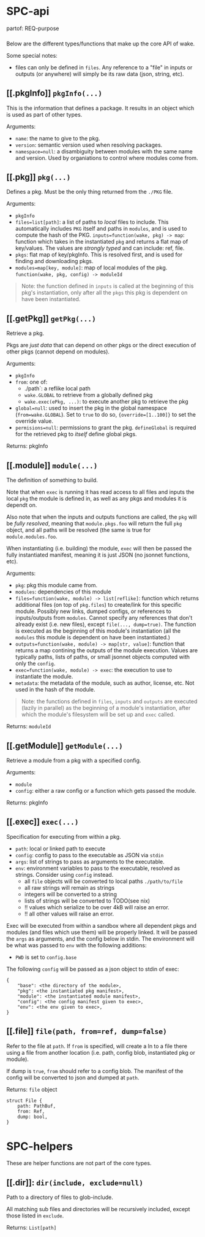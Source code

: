 # SPC-api
partof: REQ-purpose
###

Below are the different types/functions that make up the core API of wake.

Some special notes:

- files can only be defined in `files`. Any reference to a "file" in inputs or outputs
  (or anywhere) will simply be its raw data (json, string, etc).

## [[.pkgInfo]] `pkgInfo(...)`
This is the information that defines a package. It results in an object which
is used as part of other types.

Arguments:
- `name`: the name to give to the pkg.
- `version`: semantic version used when resolving packages.
- `namespace=null`: a disambiguity between modules with the same name and
  version.  Used by organiations to control where modules come from.


## [[.pkg]] `pkg(...)`
Defines a pkg. Must be the only thing returned from the `./PKG` file.

Arguments:
- `pkgInfo`
- `files=list[path]`: a list of paths to _local_ files to include. This automatically
  includes `PKG` itself and paths in `modules`, and is used to compute the hash of
  the PKG.
  `inputs=function(wake, pkg) -> map`: function which takes in the instantiated `pkg`
  and returns a flat map of key/values. The values are _strongly typed_ and can
  include: ref, file.
- `pkgs`: flat map of key/pkgInfo. This is resolved first, and is used for
  finding and downloading pkgs.
- `modules=map[key, module]`: map of local modules of the pkg.
  `function(wake, pkg, config) -> moduleId`

> Note: the function defined in `inputs` is called at the beginning of this
> pkg's instantiation, only after all the `pkgs` this pkg is dependent on have
> been instantiated.


## [[.getPkg]] `getPkg(...)`
Retrieve a pkg.

Pkgs are _just data_ that can depend on other pkgs or the direct execution
of other pkgs (cannot depend on modules).

Arguments:
- `pkgInfo`
- `from`: one of:
  - ./path`: a reflike local path
  - `wake.GLOBAL` to retrieve from a globally defined pkg
  - `wake.exec(ePkg, ...)`: to execute another pkg to retrieve the pkg
- `global=null`: used to insert the pkg in the global namespace
  (`from=wake.GLOBAL`). Set to `true` to do so, `{override=[1..100]}` to
  set the override value.
- `permisions=null`: permissions to grant the pkg. `defineGlobal` is required
  for the retrieved pkg to _itself_ define global pkgs.

Returns: pkgInfo


## [[.module]] `module(...)`

The definition of something to build.

Note that when `exec` is running it has read access to all files and inputs
the local `pkg` the module is defined in, as well as any pkgs and modules it
is dependt on.

Also note that when the inputs and outputs functions are called, the `pkg` will
be _fully resolved_, meaning that `module.pkgs.foo` will return the full `pkg`
object, and all paths will be resolved (the same is true for
`module.modules.foo`.

When instantiating (i.e. building) the module, `exec` will then be passed the
fully instantiated manifest, meaning it is just JSON (no jsonnet functions, etc).

Arguments:
- `pkg`: pkg this module came from.
- `modules`: dependencies of this module
- `files=function(wake, module) -> list[reflike]`: function which returns additional
  files (on top of `pkg.files`) to create/link for this specific module.
  Possibly new links, dumped configs, or references to inputs/outputs
  from `modules`. Cannot specify any references that don't already exist (i.e.
  new files), except `file(..., dump=true)`. The function is executed as the beginning
  of this module's instantiation (all the `modules` this module is dependent on
  have been instantiated.)
- `outputs=function(wake, module) -> map[str, value]`: function that returns a
  map contining the outputs of the module execution. Values are typically
  paths, lists of paths, or small jsonnet objects computed with only the
  `config`.
- `exec=function(wake, module) -> exec`: the execution to use to instantiate the module.
- `metadata`: the metadata of the module, such as author, license, etc. Not used
  in the hash of the module.


> Note: the functions defined in `files`, `inputs` and `outputs` are executed
> (lazily in parallel) as the beginning of a module's instantiation, after which
> the module's filesystem will be set up and `exec` called.

Returns: `moduleId`


## [[.getModule]] `getModule(...)`
Retrieve a module from a pkg with a specified config.

Arguments:
- `module`
- `config`: either a raw config or a function which gets passed the module.

Returns: pkgInfo


## [[.exec]] `exec(...)`
Specification for executing from within a pkg.

- `path`: local or linked path to execute
- `config`: config to pass to the executable as JSON via `stdin`
- `args`: list of strings to pass as arguments to the executable.
- `env`: environment variables to pass to the executable, resolved as strings.
  Consider using `config` instead.
  - all `file` objects will be converted to local paths `./path/to/file`
  - all raw strings will remain as strings
  - integers will be converted to a string
  - lists of strings will be converted to TODO(see nix)
  - !! values which serialize to be over 4kB will raise an error.
  - !! all other values will raise an error.

Exec will be executed from within a sandbox where all dependent pkgs
and modules (and files which use them) will be properly linked. It
will be passed the `args` as arguments, and the config below in stdin.
The environment will be what was passed to `env` with the following additions:
- `PWD` is set to `config.base`


The following `config` will be passed as a json object to stdin of exec:
```
{
    "base": <the directory of the module>,
    "pkg": <the instantiated pkg manifest>,
    "module": <the instantiated module manifest>,
    "config": <the config manifest given to exec>,
    "env": <the env given to exec>,
}
```

## [[.file]] `file(path, from=ref, dump=false)`
Refer to the file at `path`. If `from` is specified, will create a ln to a file
there using a file from another location (i.e. path, config blob, instantiated
pkg or module).

If dump is `true`, `from` should refer to a config blob. The manifest of the
config will be converted to json and dumped at `path`.

Returns: `file` object

```
struct File {
    path: PathBuf,
    from: Ref,
    dump: bool,
}
```

# SPC-helpers
These are helper functions are not part of the core types.

##  [[.dir]]: `dir(include, exclude=null)`
Path to a directory of files to glob-include.

All matching sub files and directories will be recursively included,
except those listed in `exclude`.

Returns: `List[path]`


